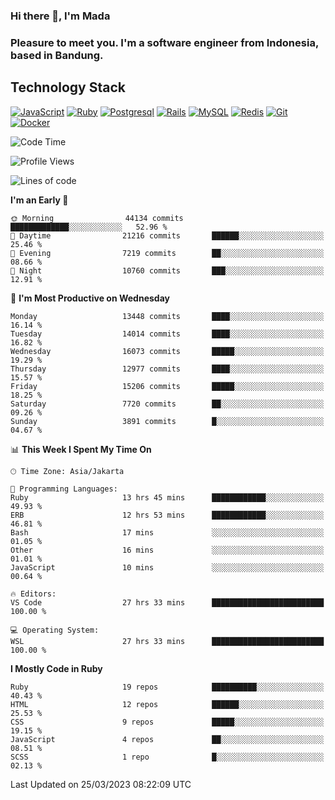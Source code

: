 ### Hi there 👋, I'm Mada
### Pleasure to meet you. I'm a software engineer from Indonesia, based in Bandung.

## Technology Stack

[![JavaScript](https://img.shields.io/badge/-JavaScript-%23F7DF1C?style=flat-square&logo=javascript&logoColor=000000&labelColor=%23F7DF1C&color=%23FFCE5A)](https://www.javascript.com/)
[![Ruby](https://img.shields.io/badge/Ruby-CC342D?style=flat-square&logo=ruby&logoColor=white)](https://www.ruby-lang.org/en/)
[![Postgresql](https://img.shields.io/badge/PostgreSQL-316192?style=flat-square&logo=postgresql&logoColor=ffffff)](https://www.postgresql.org/)
[![Rails](https://img.shields.io/badge/Ruby_on_Rails-CC0000?style=flat-square&logo=ruby-on-rails&logoColor=white)](https://rubyonrails.org/)
[![MySQL](https://img.shields.io/badge/-MySQL-4479A1?style=flat-square&logo=MySQL&logoColor=ffffff)](https://www.mysql.com/)
[![Redis](https://img.shields.io/badge/-Redis-DC382D?style=flat-square&logo=Redis&logoColor=ffffff)](https://redis.io/)
[![Git](https://img.shields.io/badge/-Git-%23F05032?style=flat-square&logo=git&logoColor=%23ffffff)](https://git-scm.com/)
[![Docker](https://img.shields.io/badge/-Docker-2496ED?style=flat-square&logo=docker&logoColor=ffffff)](https://www.docker.com/)
<!--
**madaarya/madaarya** is a ✨ _special_ ✨ repository because its `README.md` (this file) appears on your GitHub profile.

Here are some ideas to get you started:

- 🔭 I’m currently working on ...
- 🌱 I’m currently learning ...
- 👯 I’m looking to collaborate on ...
- 🤔 I’m looking for help with ...
- 💬 Ask me about ...
- 📫 How to reach me: ...
- 😄 Pronouns: ...
- ⚡ Fun fact: ...
-->
<!--START_SECTION:waka-->
![Code Time](http://img.shields.io/badge/Code%20Time-5%2C280%20hrs%2022%20mins-blue)

![Profile Views](http://img.shields.io/badge/Profile%20Views-0-blue)

![Lines of code](https://img.shields.io/badge/From%20Hello%20World%20I%27ve%20Written-33.2%20million%20lines%20of%20code-blue)

**I'm an Early 🐤** 

```text
🌞 Morning                44134 commits       █████████████░░░░░░░░░░░░   52.96 % 
🌆 Daytime                21216 commits       ██████░░░░░░░░░░░░░░░░░░░   25.46 % 
🌃 Evening                7219 commits        ██░░░░░░░░░░░░░░░░░░░░░░░   08.66 % 
🌙 Night                  10760 commits       ███░░░░░░░░░░░░░░░░░░░░░░   12.91 % 
```
📅 **I'm Most Productive on Wednesday** 

```text
Monday                   13448 commits       ████░░░░░░░░░░░░░░░░░░░░░   16.14 % 
Tuesday                  14014 commits       ████░░░░░░░░░░░░░░░░░░░░░   16.82 % 
Wednesday                16073 commits       █████░░░░░░░░░░░░░░░░░░░░   19.29 % 
Thursday                 12977 commits       ████░░░░░░░░░░░░░░░░░░░░░   15.57 % 
Friday                   15206 commits       █████░░░░░░░░░░░░░░░░░░░░   18.25 % 
Saturday                 7720 commits        ██░░░░░░░░░░░░░░░░░░░░░░░   09.26 % 
Sunday                   3891 commits        █░░░░░░░░░░░░░░░░░░░░░░░░   04.67 % 
```


📊 **This Week I Spent My Time On** 

```text
🕑︎ Time Zone: Asia/Jakarta

💬 Programming Languages: 
Ruby                     13 hrs 45 mins      ████████████░░░░░░░░░░░░░   49.93 % 
ERB                      12 hrs 53 mins      ████████████░░░░░░░░░░░░░   46.81 % 
Bash                     17 mins             ░░░░░░░░░░░░░░░░░░░░░░░░░   01.05 % 
Other                    16 mins             ░░░░░░░░░░░░░░░░░░░░░░░░░   01.01 % 
JavaScript               10 mins             ░░░░░░░░░░░░░░░░░░░░░░░░░   00.64 % 

🔥 Editors: 
VS Code                  27 hrs 33 mins      █████████████████████████   100.00 % 

💻 Operating System: 
WSL                      27 hrs 33 mins      █████████████████████████   100.00 % 
```

**I Mostly Code in Ruby** 

```text
Ruby                     19 repos            ██████████░░░░░░░░░░░░░░░   40.43 % 
HTML                     12 repos            ██████░░░░░░░░░░░░░░░░░░░   25.53 % 
CSS                      9 repos             █████░░░░░░░░░░░░░░░░░░░░   19.15 % 
JavaScript               4 repos             ██░░░░░░░░░░░░░░░░░░░░░░░   08.51 % 
SCSS                     1 repo              █░░░░░░░░░░░░░░░░░░░░░░░░   02.13 % 
```




 Last Updated on 25/03/2023 08:22:09 UTC
<!--END_SECTION:waka-->
